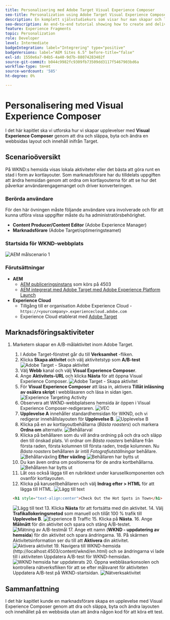 ```yaml
---
title: Personalisering med Adobe Target Visual Experience Composer
seo-title: Personalization using Adobe Target Visual Experience Composer (VEC)
description: En komplett självstudiekurs som visar hur man skapar och levererar personaliserade upplevelser med Adobe Target Visual Experience Composer (VEC).
seo-description: An end-to-end tutorial showing how to create and deliver personalized experience using Adobe Target Visual Experience Composer (VEC).
feature: Experience Fragments
topic: Personalization
role: Developer
level: Intermediate
badgeIntegration: label="Integrering" type="positive"
badgeVersions: label="AEM Sites 6.5" before-title="false"
exl-id: 1550e6a7-04b5-4a40-9d7b-88074283402f
source-git-commit: b044c9982fc9309fb73509dd3117f5467903bd6a
workflow-type: tm+mt
source-wordcount: '585'
ht-degree: 0%

---
```


# Personalisering med Visual Experience Composer

I det här kapitlet ska vi utforska hur vi skapar upplevelser med **Visual Experience Composer** genom att dra och släppa, byta och ändra en webbsidas layout och innehåll inifrån Target.

## Scenarioöversikt

På WKND:s hemsida visas lokala aktiviteter eller det bästa att göra runt en stad i form av kortlayouter. Som marknadsförare har du tilldelats uppgiften att ändra hemsidan genom att ordna om kortlayouterna för att se hur det påverkar användarengagemanget och driver konverteringen.

### Berörda användare

För den här övningen måste följande användare vara involverade och för att kunna utföra vissa uppgifter måste du ha administratörsbehörighet.

* **Content Producer/Content Editor** (Adobe Experience Manager)
* **Marknadsförare** (Adobe Target/optimeringsteamet)

### Startsida för WKND-webbplats

![AEM målscenario 1](assets/personalization-use-case-3/aem-target-use-case-3.png)

### Förutsättningar

* **AEM**
   * [AEM publiceringsinstans](./implementation.md#getting-aem) som körs på 4503
   * [AEM integrerat med Adobe Target med Adobe Experience Platform Launch](./using-launch-adobe-io.md#aem-target-using-launch-by-adobe)
* **Experience Cloud**
   * Tillgång till er organisation Adobe Experience Cloud - `https://<yourcompany>.experiencecloud.adobe.com`
   * Experience Cloud etablerat med [Adobe Target](https://experiencecloud.adobe.com)

## Marknadsföringsaktiviteter

1. Marketern skapar en A/B-målaktivitet inom Adobe Target.
   1. I Adobe Target-fönstret går du till **Verksamhet** -fliken.
   2. Klicka **Skapa aktivitet** och välj aktivitetstyp som **A/B-test**
      ![Adobe Target - Skapa aktivitet](assets/personalization-use-case-2/create-ab-activity.png)
   3. Välj **Webb** kanal och välj **Visual Experience Composer**.
   4. Ange **Aktivitets-URL** och klicka **Nästa** för att öppna Visual Experience Composer.
      ![Adobe Target - Skapa aktivitet](assets/personalization-use-case-2/create-activity-ab-name.png)
   5. För **Visual Experience Composer** att läsa in, aktivera **Tillåt inläsning av osäkra skript** i webbläsaren och läsa in sidan igen.
      ![Experience Targeting Activity](assets/personalization-use-case-1/load-unsafe-scripts.png)
   6. Observera att WKND-webbplatsens hemsida är öppen i Visual Experience Composer-redigeraren.
      ![VEC](assets/personalization-use-case-2/vec.png)
   7. **Upplevelse A** innehåller standardhemsidan för WKND, och vi redigerar innehållslayouten för **Upplevelse B**.
      ![Upplevelse B](assets/personalization-use-case-3/use-case3-experience-b.png)
   8. Klicka på en av kortlayoutbehållarna (*Bästa roasters*) och markera **Ordna om** alternativ.
      ![Behållarval](assets/personalization-use-case-3/container-selection.png)
   9. Klicka på behållaren som du vill ändra ordning på och dra och släpp den till önskad plats. Vi ordnar om *Bästa roasters* behållare från första raden, första kolumnen till första raden, tredje kolumnen. Nu *Bästa roasters* behållaren är intill *Fotografiutställningar* behållare.
      ![Behållarväxling](assets/personalization-use-case-3/container-swap.png)
      **Efter växling**
      ![Behållaren har bytts ut](assets/personalization-use-case-3/after-swap-1-3.png)
   10. Du kan även ordna om positionerna för de andra kortbehållarna.
      ![Behållaren har bytts ut](assets/personalization-use-case-3/after-swap-all.png)
   11. Låt oss också lägga till en rubriktext under karusellkomponenten och ovanför kortlayouten.
   12. Klicka på karusellbehållaren och välj **Indrag efter > HTML** för att lägga till HTML.
      ![Lägg till text](assets/personalization-use-case-3/add-text.png)

      ```html
      <h1 style="text-align:center">Check Out the Hot Spots in Town</h1>
      ```

      ![Lägg till text](assets/personalization-use-case-3/after-changes.png)
   13. Klicka **Nästa** för att fortsätta med din aktivitet.
   14. Välj **Trafikallokeringsmetod** som manuell och tillåt 100 % trafik till **Upplevelse B**.
      ![Experience B Traffic](assets/personalization-use-case-2/traffic.png)
   15. Klicka på **Nästa**.
   16. Ange **Målmått** för din aktivitet och spara och stäng A/B-testet.
      ![Mätning av A/B-testmål](assets/personalization-use-case-2/goal-metric.png)
   17. Ange ett namn (**WKND - uppdatering av hemsida**) för din aktivitet och spara ändringarna.
   18. På skärmen Aktivitetsinformation ser du till att **Aktivera** din aktivitet.
      ![Aktivera aktivitet](assets/personalization-use-case-3/save-activity.png)
   19. Navigera till WKND-hemsida (http://localhost:4503/content/wknd/en.html) och se ändringarna vi lade till i aktiviteten Uppdatera A/B-test för WKND-hemsidan.
      ![WKND hemsida har uppdaterats](assets/personalization-use-case-3/activity-result.png)
   20. Öppna webbläsarkonsolen och kontrollera nätverksfliken för att se efter målsvaret för aktiviteten Uppdatera A/B-test på WKND-startsidan.
      ![Nätverksaktivitet](assets/personalization-use-case-3/activity-result.png)

## Sammanfattning

I det här kapitlet kunde en marknadsförare skapa en upplevelse med Visual Experience Composer genom att dra och släppa, byta och ändra layouten och innehållet på en webbsida utan att ändra någon kod för att köra ett test.
